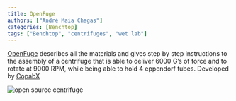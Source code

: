 ```yaml
---
title: OpenFuge
authors: ["André Maia Chagas"]
categories: [Benchtop]
tags: ["Benchtop", "centrifuges", "wet lab"]
---
```


[OpenFuge](https://www.thingiverse.com/thing:151406) describes all the materials and gives step by step instructions to the assembly of a centrifuge that is able to deliver 6000 G’s of force and to rotate at 9000 RPM, while being able to hold 4 eppendorf tubes. Developed by [CopabX](https://www.thingiverse.com/CopabX/about)

![open source centrifuge](https://cdn.thingiverse.com/renders/a6/78/ad/86/8a/IMG_20130525_163428_preview_featured.jpg)
